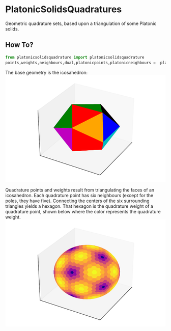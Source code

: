 # PlatonicSolidsQuadratures
Geometric quadrature sets, based upon a triangulation of some Platonic solids.

## How To?
```python
from platonicsolidsquadrature import platonicsolidsquadrature
points,weights,neighbours,dual,platonicpoints,platonicneighbours =  platonicsolidsquadrature("ico",10)
```

The base geometry is the icosahedron:
![Icoshaedron](https://raw.githubusercontent.com/camminady/PlatonicSolidsQuadratures/master/ico-1.png)

Quadrature points and weights result from triangulating the faces of an icosahedron. Each quadrature point has six neighbours (except for the poles, they have five). Connecting the centers of the six surrounding triangles yields a hexagon. That hexagon is the quadrature weight of a quadrature point, shown below where the color represents the quadrature weight.
![Icoshaedron quadrature with weights.](https://raw.githubusercontent.com/camminady/PlatonicSolidsQuadratures/master/ico10-1.png)
